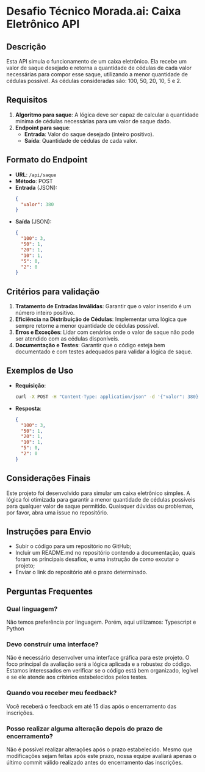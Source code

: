 # Desafio Técnico Morada.ai: Caixa Eletrônico API

## Descrição
Esta API simula o funcionamento de um caixa eletrônico. Ela recebe um valor de saque desejado e retorna a quantidade de cédulas de cada valor necessárias para compor esse saque, utilizando a menor quantidade de cédulas possível. As cédulas consideradas são: 100, 50, 20, 10, 5 e 2.

## Requisitos

1. **Algoritmo para saque**: A lógica deve ser capaz de calcular a quantidade mínima de cédulas necessárias para um valor de saque dado.
2. **Endpoint para saque**:
   - **Entrada**: Valor do saque desejado (inteiro positivo).
   - **Saída**: Quantidade de cédulas de cada valor.

## Formato do Endpoint

- **URL**: `/api/saque`
- **Método**: POST
- **Entrada** (JSON):
  ```json
  {
    "valor": 380
  }
  ```
- **Saída** (JSON):
  ```json
  {
    "100": 3,
    "50": 1,
    "20": 1,
    "10": 1,
    "5": 0,
    "2": 0
  }
  ```

## Critérios para validação

1. **Tratamento de Entradas Inválidas**: Garantir que o valor inserido é um número inteiro positivo.
2. **Eficiência na Distribuição de Cédulas**: Implementar uma lógica que sempre retorne a menor quantidade de cédulas possível.
3. **Erros e Exceções**: Lidar com cenários onde o valor de saque não pode ser atendido com as cédulas disponíveis.
4. **Documentação e Testes**: Garantir que o código esteja bem documentado e com testes adequados para validar a lógica de saque.

## Exemplos de Uso

- **Requisição**:
  ```bash
  curl -X POST -H "Content-Type: application/json" -d '{"valor": 380}' http://localhost:5000/api/saque
  ```
- **Resposta**:
  ```json
  {
    "100": 3,
    "50": 1,
    "20": 1,
    "10": 1,
    "5": 0,
    "2": 0
  }
  ```

## Considerações Finais

Este projeto foi desenvolvido para simular um caixa eletrônico simples. A lógica foi otimizada para garantir a menor quantidade de cédulas possíveis para qualquer valor de saque permitido. Quaisquer dúvidas ou problemas, por favor, abra uma issue no repositório.

## Instruções para Envio

- Subir o código para um repositório no GitHub;
- Incluir um README.md no repositório contendo a documentação, quais foram os principais desafios, e uma instrução de como excutar o projeto;
- Enviar o link do repositório até o prazo determinado.

## Perguntas Frequentes
### Qual linguagem?
Não temos preferência por linguagem. Porém, aqui utilizamos: Typescript e Python

### Devo construir uma interface?
Não é necessário desenvolver uma interface gráfica para este projeto. O foco principal da avaliação será a lógica aplicada e a robustez do código. Estamos interessados em verificar se o código está bem organizado, legível e se ele atende aos critérios estabelecidos pelos testes.

### Quando vou receber meu feedback?
Você receberá o feedback em até 15 dias após o encerramento das inscrições.

### Posso realizar alguma alteração depois do prazo de encerramento?
Não é possível realizar alterações após o prazo estabelecido. Mesmo que modificações sejam feitas após este prazo, nossa equipe avaliará apenas o último commit válido realizado antes do encerramento das inscrições.
